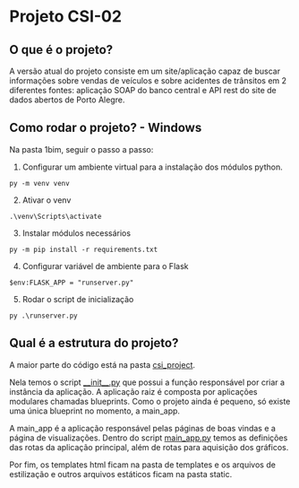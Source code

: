 # Projeto CSI-02

## O que é o projeto?

A versão atual do projeto consiste em um site/aplicação capaz de buscar informações sobre vendas de veículos e sobre acidentes de trânsitos em 2 diferentes fontes: aplicação SOAP do banco central e API rest do site de dados abertos de Porto Alegre.

## Como rodar o projeto? - Windows

Na pasta 1bim, seguir o passo a passo:

1. Configurar um ambiente virtual para a instalação dos módulos python.

```{cmd}
py -m venv venv
```

2. Ativar o venv

```{cmd}
.\venv\Scripts\activate
```

3. Instalar módulos necessários

```{cmd}
py -m pip install -r requirements.txt
```

4. Configurar variável de ambiente para o Flask

```{cmd}
$env:FLASK_APP = "runserver.py"
```

5. Rodar o script de inicialização

```{cmd}
py .\runserver.py
```

## Qual é a estrutura do projeto?

A maior parte do código está na pasta [csi_project](./csi_project).

Nela temos o script [\_\_init\_\_.py](./csi_project/__init__.py) que possui a função responsável por criar a instância da aplicação. A aplicação raiz é composta por aplicações modulares chamadas blueprints. Como o projeto ainda é pequeno, só existe uma única blueprint no momento, a main_app.

A main_app é a aplicação responsável pelas páginas de boas vindas e a página de visualizações. Dentro do script [main_app.py](./csi_project/main_app.py) temos as definições das rotas da aplicação principal, além de rotas para aquisição dos gráficos.

Por fim, os templates html ficam na pasta de templates e os arquivos de estilização e outros arquivos estáticos ficam na pasta static.